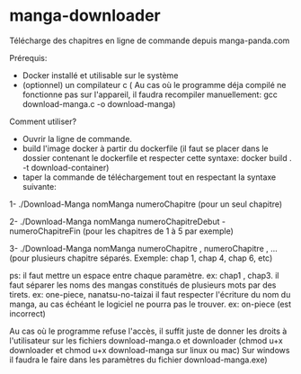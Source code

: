 # manga-downloader
Télécharge des chapitres en ligne de commande depuis manga-panda.com

Prérequis: 
- Docker installé et utilisable sur le système
- (optionnel) un compilateur c ( Au cas où le programme déja compilé ne fonctionne pas sur l'appareil, il faudra recompiler manuellement: gcc download-manga.c -o download-manga)

Comment utiliser?
- Ouvrir la ligne de commande. 
- build l'image docker à partir du dockerfile (il faut se placer dans le dossier contenant le dockerfile et respecter cette syntaxe: docker build . -t download-container)
- taper la commande de téléchargement tout en respectant la syntaxe suivante:

1- ./Download-Manga nomManga numeroChapitre (pour un seul chapitre)

2- ./Download-Manga nomManga numeroChapitreDebut - numeroChapitreFin (pour les chapitres de 1 à 5 par exemple) 

3- ./Download-Manga nomManga numeroChapitre , numeroChapitre , ... (pour plusieurs chapitre séparés. Exemple: chap 1, chap 4, chap 6, etc)

ps: il faut mettre un espace entre chaque paramètre. ex: chap1 , chap3.
    il faut séparer les noms des mangas constitués de plusieurs mots par des tirets. ex: one-piece, nanatsu-no-taizai
    il faut respecter l'écriture du nom du manga, au cas échéant le logiciel ne pourra pas le trouver. ex: on-piece (est incorrect)

Au cas où le programme refuse l'accès, il suffit juste de donner les droits à l'utilisateur sur les fichiers download-manga.o et downloader (chmod u+x downloader et chmod u+x download-manga sur linux ou mac) Sur windows il faudra le faire dans les paramètres du fichier download-manga.exe)
